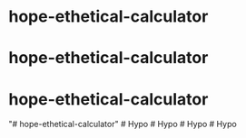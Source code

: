 # hope-ethetical-calculator
# hope-ethetical-calculator
# hope-ethetical-calculator
"# hope-ethetical-calculator" 
#   H y p o  
 #   H y p o  
 #   H y p o  
 #   H y p o  
 